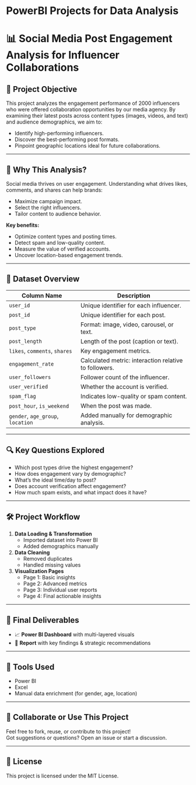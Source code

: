 # PowerBI Projects for Data Analysis

# 📊 Social Media Post Engagement Analysis for Influencer Collaborations

## 🎯 Project Objective

This project analyzes the engagement performance of 2000 influencers who were offered collaboration opportunities by our media agency. By examining their latest posts across content types (images, videos, and text) and audience demographics, we aim to:

- Identify high-performing influencers.
- Discover the best-performing post formats.
- Pinpoint geographic locations ideal for future collaborations.

---

## 🧩 Why This Analysis?

Social media thrives on user engagement. Understanding what drives likes, comments, and shares can help brands:

- Maximize campaign impact.
- Select the right influencers.
- Tailor content to audience behavior.

**Key benefits:**
- Optimize content types and posting times.
- Detect spam and low-quality content.
- Measure the value of verified accounts.
- Uncover location-based engagement trends.

---

## 📂 Dataset Overview

| Column Name       | Description |
|-------------------|-------------|
| `user_id`         | Unique identifier for each influencer. |
| `post_id`         | Unique identifier for each post. |
| `post_type`       | Format: image, video, carousel, or text. |
| `post_length`     | Length of the post (caption or text). |
| `likes`, `comments`, `shares` | Key engagement metrics. |
| `engagement_rate` | Calculated metric: interaction relative to followers. |
| `user_followers`  | Follower count of the influencer. |
| `user_verified`   | Whether the account is verified. |
| `spam_flag`       | Indicates low-quality or spam content. |
| `post_hour`, `is_weekend` | When the post was made. |
| `gender`, `age_group`, `location` | Added manually for demographic analysis. |

---

## 🔍 Key Questions Explored

- Which post types drive the highest engagement?
- How does engagement vary by demographic?
- What’s the ideal time/day to post?
- Does account verification affect engagement?
- How much spam exists, and what impact does it have?

---

## 🛠 Project Workflow

1. **Data Loading & Transformation**
   - Imported dataset into Power BI
   - Added demographics manually
2. **Data Cleaning**
   - Removed duplicates
   - Handled missing values
3. **Visualization Pages**
   - Page 1: Basic insights
   - Page 2: Advanced metrics
   - Page 3: Individual user reports
   - Page 4: Final actionable insights

---

## 🚀 Final Deliverables

- 📈 **Power BI Dashboard** with multi-layered visuals
- 📝 **Report** with key findings & strategic recommendations

---

## 📎 Tools Used

- Power BI  
- Excel  
- Manual data enrichment (for gender, age, location)

---

## 🤝 Collaborate or Use This Project

Feel free to fork, reuse, or contribute to this project!  
Got suggestions or questions? Open an issue or start a discussion.

---

## 📌 License

This project is licensed under the MIT License.
